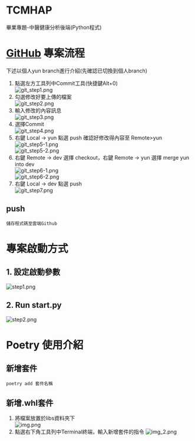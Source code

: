 # TCMHAP
畢業專題-中醫健康分析後端(Python程式)
# [GitHub](https://github.com/Yun-Work/TCMHAP "Google's Homepage") 專案流程
下述以個人yun branch進行介紹(先確認已切換到個人branch)
1. 點選左方工具列中Commit工具(快捷鍵Alt+0)     
![git_step1.png](libs/README_PIC/git_step1.png)
2. 勾選修改好要上傳的檔案  
![git_step2.png](libs/README_PIC/git_step2.png)
3. 輸入修改的內容訊息          
![git_step3.png](libs/README_PIC/git_step3.png)
4. 選擇Commit   
![git_step4.png](libs/README_PIC/git_step4.png)
5. 右鍵 Local -> yun 點選 push 確認好修改得內容至 Remote>yun    
![git_step5-1.png](libs/README_PIC/git_step5-1.png)    
![git_step5-2.png](libs/README_PIC/git_step5-2.png)
6. 右鍵 Remote -> dev 選擇 checkout，右鍵 Remote -> yun 選擇 merge yun into dev      
![git_step6-1.png](libs/README_PIC/git_step6-1.png)     
![git_step6-2.png](libs/README_PIC/git_step6-2.png)
7. 右鍵 Local -> dev 點選 push    
![git_step7.png](libs/README_PIC/git_step7.png)
## push
    儲存程式碼至雲端Github

# 專案啟動方式
## 1. 設定啟動參數
![step1.png](libs/README_PIC/step1.png)
## 2. Run start.py
![step2.png](libs/README_PIC/step2.png)

# Poetry 使用介紹
## 新增套件
    poetry add 套件名稱
## 新增.whl套件
1. 將檔案放置於libs資料夾下   
![img.png](libs/README_PIC/add_step1.png)
2. 點選右下角工具列中Terminal終端，輸入新增套件的指令
![img_2.png](libs/README_PIC/add_step2.png)